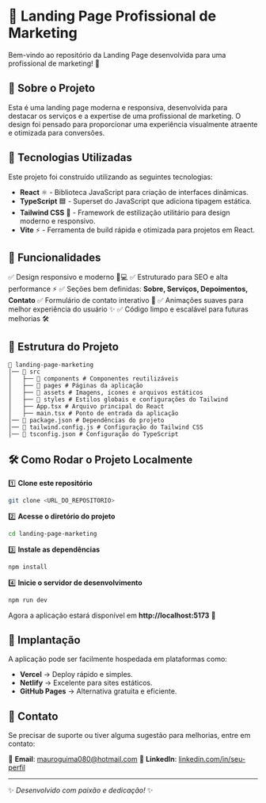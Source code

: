 # 📢 Landing Page Profissional de Marketing

Bem-vindo ao repositório da Landing Page desenvolvida para uma profissional de marketing! 🚀

## 📌 Sobre o Projeto

Esta é uma landing page moderna e responsiva, desenvolvida para destacar os serviços e a expertise de uma profissional de marketing. O design foi pensado para proporcionar uma experiência visualmente atraente e otimizada para conversões.

## 🚀 Tecnologias Utilizadas

Este projeto foi construído utilizando as seguintes tecnologias:

- **React** ⚛️ - Biblioteca JavaScript para criação de interfaces dinâmicas.
- **TypeScript** 🟦 - Superset do JavaScript que adiciona tipagem estática.
- **Tailwind CSS** 🎨 - Framework de estilização utilitário para design moderno e responsivo.
- **Vite** ⚡ - Ferramenta de build rápida e otimizada para projetos em React.

## 📄 Funcionalidades

✅ Design responsivo e moderno 📱💻
✅ Estruturado para SEO e alta performance ⚡
✅ Seções bem definidas: **Sobre, Serviços, Depoimentos, Contato**
✅ Formulário de contato interativo 📩
✅ Animações suaves para melhor experiência do usuário ✨
✅ Código limpo e escalável para futuras melhorias 🛠️

## 📂 Estrutura do Projeto

```
📁 landing-page-marketing
│── 📂 src
│   ├── 📂 components # Componentes reutilizáveis
│   ├── 📂 pages # Páginas da aplicação
│   ├── 📂 assets # Imagens, ícones e arquivos estáticos
│   ├── 📂 styles # Estilos globais e configurações do Tailwind
│   ├── App.tsx # Arquivo principal do React
│   ├── main.tsx # Ponto de entrada da aplicação
│── 📄 package.json # Dependências do projeto
│── 📄 tailwind.config.js # Configuração do Tailwind CSS
│── 📄 tsconfig.json # Configuração do TypeScript
```

## 🛠️ Como Rodar o Projeto Localmente

1️⃣ **Clone este repositório**
```sh
git clone <URL_DO_REPOSITORIO>
```

2️⃣ **Acesse o diretório do projeto**
```sh
cd landing-page-marketing
```

3️⃣ **Instale as dependências**
```sh
npm install
```

4️⃣ **Inicie o servidor de desenvolvimento**
```sh
npm run dev
```

Agora a aplicação estará disponível em **http://localhost:5173** 🚀

## 🚀 Implantação

A aplicação pode ser facilmente hospedada em plataformas como:

- **Vercel** → Deploy rápido e simples.
- **Netlify** → Excelente para sites estáticos.
- **GitHub Pages** → Alternativa gratuita e eficiente.

## 📧 Contato

Se precisar de suporte ou tiver alguma sugestão para melhorias, entre em contato:

📩 **Email**: mauroguima080@hotmail.com
💼 **LinkedIn**: [linkedin.com/in/seu-perfil]([https://linkedin.com/in/seu-perfil](https://www.linkedin.com/in/mauro-c%C3%A9sar-guimaraes-santos-junior-b9638b203/))

---

✨ *Desenvolvido com paixão e dedicação!* ✨

